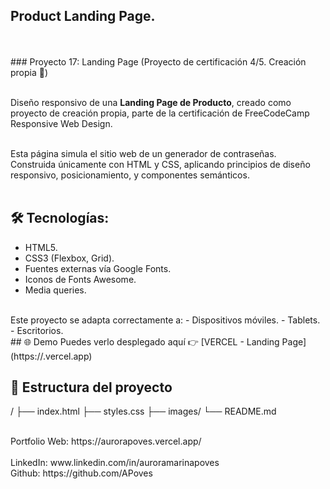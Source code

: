 ## Product Landing Page.
<br>
<br>
### Proyecto 17: Landing Page (Proyecto de certificación 4/5. Creación propia 🎯)

<br>
<br>

Diseño responsivo de una **Landing Page de Producto**, creado como proyecto de creación propia, parte de la certificación de FreeCodeCamp Responsive Web Design.
<br>
<br>

Esta página simula el sitio web de un generador de contraseñas.
<br>
Construida únicamente con HTML y CSS, aplicando principios de diseño responsivo, posicionamiento, y componentes semánticos.
<br>
<br>
## 🛠️ Tecnologías:
- HTML5.
- CSS3 (Flexbox, Grid).
- Fuentes externas vía Google Fonts.
- Iconos de Fonts Awesome.
- Media queries.
<br>
Este proyecto se adapta correctamente a:
- Dispositivos móviles.
- Tablets.
- Escritorios.
<br>
## 🌐 Demo
Puedes verlo desplegado aquí 👉 [VERCEL - Landing Page](https://<TU-URL>.vercel.app)  
<br>

## 📁 Estructura del proyecto
/
├── index.html
├── styles.css
├── images/
└── README.md

<br>
Portfolio Web: https://aurorapoves.vercel.app/
<br>
<br>
LinkedIn: www.linkedin.com/in/auroramarinapoves
<br>
Github: https://github.com/APoves
